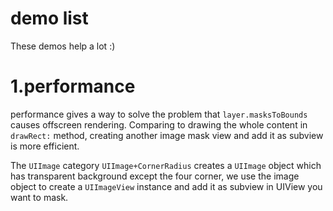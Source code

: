 # demo list

These demos help a lot :)

# 1.performance

performance gives a way to solve the problem that `layer.masksToBounds` causes offscreen rendering. Comparing to drawing the whole content in `drawRect:` method, creating another image mask view and add it as subview is more efficient.

The `UIImage` category `UIImage+CornerRadius` creates a `UIImage` object which has transparent background except the four corner, we use the image object to create a `UIImageView` instance and add it as subview in UIView you want to mask.
